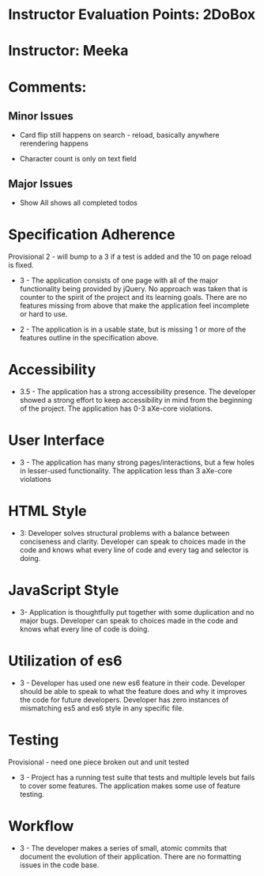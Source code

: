 # Instructor Evaluation Points: 2DoBox
# Instructor: Meeka
# Comments: 

## Minor Issues

- Card flip still happens on search - reload, basically anywhere rerendering happens

- Character count is only on text field

## Major Issues

- Show All shows all completed todos

# Specification Adherence

Provisional 2 - will bump to a 3 if a test is added and the 10 on page reload is fixed.

* 3 - The application consists of one page with all of the major functionality being provided by jQuery. No approach was taken that is counter to the spirit of the project and its learning goals. There are no features missing from above that make the application feel incomplete or hard to use.

* 2 - The application is in a usable state, but is missing 1 or more of the features outline in the specification above.

# Accessibility

* 3.5 - The application has a strong accessibility presence. The developer showed a strong effort to keep accessibility in mind from the beginning of the project. The application has 0-3 aXe-core violations.

# User Interface

* 3 - The application has many strong pages/interactions, but a few holes in lesser-used functionality. The application less than 3 aXe-core violations

# HTML Style

* 3: Developer solves structural problems with a balance between conciseness and clarity. Developer can speak to choices made in the code and knows what every line of code and every tag and selector is doing.

# JavaScript Style

* 3- Application is thoughtfully put together with some duplication and no major bugs. Developer can speak to choices made in the code and knows what every line of code is doing.

# Utilization of es6

* 3 - Developer has used one new es6 feature in their code. Developer should be able to speak to what the feature does and why it improves the code for future developers. Developer has zero instances of mismatching es5 and es6 style in any specific file.

# Testing

Provisional - need one piece broken out and unit tested

* 3 - Project has a running test suite that tests and multiple levels but fails to cover some features. The application makes some use of feature testing.

# Workflow

* 3 - The developer makes a series of small, atomic commits that document the evolution of their application. There are no formatting issues in the code base.
